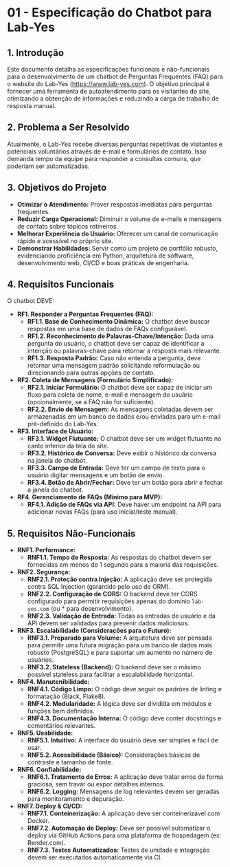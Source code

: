 # 01 - Especificação do Chatbot para Lab-Yes

## 1. Introdução

Este documento detalha as especificações funcionais e não-funcionais para o desenvolvimento de um chatbot de Perguntas Frequentes (FAQ) para o website do Lab-Yes (https://www.lab-yes.com). O objetivo principal é fornecer uma ferramenta de autoatendimento para os visitantes do site, otimizando a obtenção de informações e reduzindo a carga de trabalho de resposta manual.

## 2. Problema a Ser Resolvido

Atualmente, o Lab-Yes recebe diversas perguntas repetitivas de visitantes e potenciais voluntários através de e-mail e formulários de contato. Isso demanda tempo da equipe para responder a consultas comuns, que poderiam ser automatizadas.

## 3. Objetivos do Projeto

* **Otimizar o Atendimento:** Prover respostas imediatas para perguntas frequentes.
* **Reduzir Carga Operacional:** Diminuir o volume de e-mails e mensagens de contato sobre tópicos rotineiros.
* **Melhorar Experiência do Usuário:** Oferecer um canal de comunicação rápido e acessível no próprio site.
* **Demonstrar Habilidades:** Servir como um projeto de portfólio robusto, evidenciando proficiência em Python, arquitetura de software, desenvolvimento web, CI/CD e boas práticas de engenharia.

## 4. Requisitos Funcionais

O chatbot DEVE:

* **RF1. Responder a Perguntas Frequentes (FAQ):**
    * **RF1.1. Base de Conhecimento Dinâmica:** O chatbot deve buscar respostas em uma base de dados de FAQs configurável.
    * **RF1.2. Reconhecimento de Palavras-Chave/Intenção:** Dada uma pergunta do usuário, o chatbot deve ser capaz de identificar a intenção ou palavras-chave para retornar a resposta mais relevante.
    * **RF1.3. Resposta Padrão:** Caso não entenda a pergunta, deve retornar uma mensagem padrão solicitando reformulação ou direcionando para outras opções de contato.
* **RF2. Coleta de Mensagens (Formulário Simplificado):**
    * **RF2.1. Iniciar Formulário:** O chatbot deve ser capaz de iniciar um fluxo para coleta de nome, e-mail e mensagem do usuário (opcionalmente, se a FAQ não for suficiente).
    * **RF2.2. Envio de Mensagem:** As mensagens coletadas devem ser armazenadas em um banco de dados e/ou enviadas para um e-mail pré-definido do Lab-Yes.
* **RF3. Interface de Usuário:**
    * **RF3.1. Widget Flutuante:** O chatbot deve ser um widget flutuante no canto inferior da tela do site.
    * **RF3.2. Histórico de Conversa:** Deve exibir o histórico da conversa na janela do chatbot.
    * **RF3.3. Campo de Entrada:** Deve ter um campo de texto para o usuário digitar mensagens e um botão de envio.
    * **RF3.4. Botão de Abrir/Fechar:** Deve ter um botão para abrir e fechar a janela do chatbot.
* **RF4. Gerenciamento de FAQs (Mínimo para MVP):**
    * **RF4.1. Adição de FAQs via API:** Deve haver um endpoint na API para adicionar novas FAQs (para uso inicial/teste manual).

## 5. Requisitos Não-Funcionais

* **RNF1. Performance:**
    * **RNF1.1. Tempo de Resposta:** As respostas do chatbot devem ser fornecidas em menos de 1 segundo para a maioria das requisições.
* **RNF2. Segurança:**
    * **RNF2.1. Proteção contra Injeção:** A aplicação deve ser protegida contra SQL Injection (garantido pelo uso de ORM).
    * **RNF2.2. Configuração de CORS:** O backend deve ter CORS configurado para permitir requisições apenas do domínio `lab-yes.com` (ou * para desenvolvimento).
    * **RNF2.3. Validação de Entrada:** Todas as entradas de usuário e da API devem ser validadas para prevenir dados maliciosos.
* **RNF3. Escalabilidade (Considerações para o Futuro):**
    * **RNF3.1. Preparado para Volume:** A arquitetura deve ser pensada para permitir uma futura migração para um banco de dados mais robusto (PostgreSQL) e para suportar um aumento no número de usuários.
    * **RNF3.2. Stateless (Backend):** O backend deve ser o máximo possível stateless para facilitar a escalabilidade horizontal.
* **RNF4. Manutenibilidade:**
    * **RNF4.1. Código Limpo:** O código deve seguir os padrões de linting e formatação (Black, Flake8).
    * **RNF4.2. Modularidade:** A lógica deve ser dividida em módulos e funções bem definidos.
    * **RNF4.3. Documentação Interna:** O código deve conter docstrings e comentários relevantes.
* **RNF5. Usabilidade:**
    * **RNF5.1. Intuitivo:** A interface do usuário deve ser simples e fácil de usar.
    * **RNF5.2. Acessibilidade (Básico):** Considerações básicas de contraste e tamanho de fonte.
* **RNF6. Confiabilidade:**
    * **RNF6.1. Tratamento de Erros:** A aplicação deve tratar erros de forma graciosa, sem travar ou expor detalhes internos.
    * **RNF6.2. Logging:** Mensagens de log relevantes devem ser geradas para monitoramento e depuração.
* **RNF7. Deploy & CI/CD:**
    * **RNF7.1. Conteinerização:** A aplicação deve ser conteinerizável com Docker.
    * **RNF7.2. Automação de Deploy:** Deve ser possível automatizar o deploy via GitHub Actions para uma plataforma de hospedagem (ex: Render.com).
    * **RNF7.3. Testes Automatizados:** Testes de unidade e integração devem ser executados automaticamente via CI.